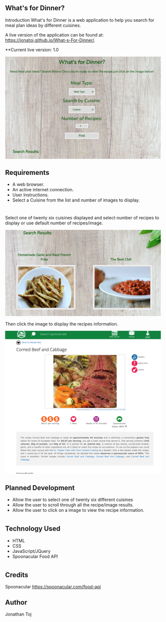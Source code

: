 ## What's for Dinner?

Introduction
What's for Dinner is a web application to help you search for meal plan ideas by different cuisines.

A live version of the application can be found at: https://jonatoj.github.io/What-s-For-Dinner/.

**Current live version: 1.0

![Screenshot](main.png)


## Requirements
* A web browser.
* An active internet connection.
* User Instructions.
* Select a Cuisine from the list and number of images to display.

#


Select one of twenty six cuisines displayed and select number of recipes to display
or use default number of recipes/image.


![Screenshot](results.png)


Then click the image to display the recipes information.


![Screenshot](recipe.png)


## Planned Development

* Allow the user to select one of twenty six different cuisines
* Allow the user to scroll through all the recipe/image results.
* Allow the user to click on a image to view the recipe information.

#

## Technology Used

* HTML
* CSS
* JavaScript/JQuery
* Spoonacular Food API

#
## Credits

Spoonacular
https://spoonacular.com/food-api

## Author
Jonathan Toj
